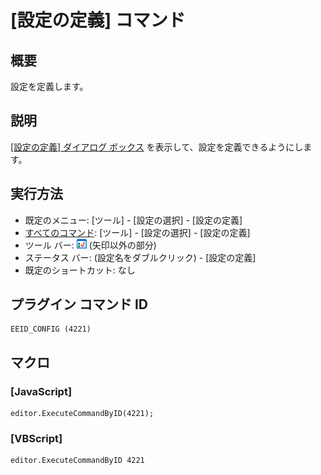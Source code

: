 # \[設定の定義\] コマンド

## 概要

設定を定義します。

## 説明

[\[設定の定義\] ダイアログ ボックス](../../dlg/configurations/index) を表示して、設定を定義できるようにします。

## 実行方法

- 既定のメニュー: \[ツール\] \- \[設定の選択\] \- \[設定の定義\]
- [すべてのコマンド](../../glossary/allcommands): \[ツール\] \- \[設定の選択\] \- \[設定の定義\]
- ツール バー: ![](../../images/configpopup.png) (矢印以外の部分)
- ステータス バー: (設定名をダブルクリック) \- \[設定の定義\]
- 既定のショートカット: なし

## プラグイン コマンド ID

```
EEID_CONFIG (4221)
```

## マクロ

### \[JavaScript\]

```
editor.ExecuteCommandByID(4221);
```

### \[VBScript\]

```
editor.ExecuteCommandByID 4221
```
